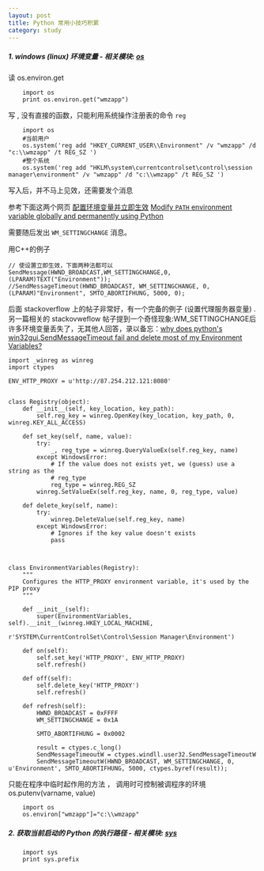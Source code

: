 ```yaml
---
layout: post
title: Python 常用小技巧积累
category: study
---
```



##### 1. windows \(linux\) 环境变量    - 相关模块: [os][] 

读 os.environ.get

        import os
        print os.environ.get("wmzapp")
            
写  , 没有直接的函数，只能利用系统操作注册表的命令 `reg`

        import os
        #当前用户
        os.system('reg add "HKEY_CURRENT_USER\\Environment" /v "wmzapp" /d "c:\\wmzapp" /t REG_SZ ')        
        #整个系统
        os.system('reg add "HKLM\system\currentcontrolset\control\session manager\environment" /v "wmzapp" /d "c:\\wmzapp" /t REG_SZ ')
        

写入后，并不马上见效，还需要发个消息

参考下面这两个网页 [配置环境变量并立即生效](http://www.gxnnsz.com/forum.php?mod=viewthread&tid=13830)   [Modify `PATH` environment variable globally and permanently using Python](http://stackoverflow.com/questions/7914505/modify-path-environment-variable-globally-and-permanently-using-python)

需要随后发出 `WM_SETTINGCHANGE` 消息。

用C++的例子

    // 使设置立即生效，下面两种法都可以
    SendMessage(HWND_BROADCAST,WM_SETTINGCHANGE,0,(LPARAM)TEXT("Environment"));
    //SendMessageTimeout(HWND_BROADCAST, WM_SETTINGCHANGE, 0, (LPARAM)"Environment", SMTO_ABORTIFHUNG, 5000, 0);


后面 stackoverflow 上的帖子非常好，有一个完备的例子 (设置代理服务器变量) . 另一篇相关的 stackovweflow 帖子提到一个奇怪现象:WM_SETTINGCHANGE后许多环境变量丢失了，无其他人回答，录以备忘：[why does python's win32gui.SendMessageTimeout fail and delete most of my Environment Variables?](http://stackoverflow.com/questions/10323300/why-does-pythons-win32gui-sendmessagetimeout-fail-and-delete-most-of-my-environ)

    import _winreg as winreg
    import ctypes
    
    ENV_HTTP_PROXY = u'http://87.254.212.121:8080'
    
    
    class Registry(object):
        def __init__(self, key_location, key_path):
            self.reg_key = winreg.OpenKey(key_location, key_path, 0, winreg.KEY_ALL_ACCESS)
    
        def set_key(self, name, value):
            try:
                _, reg_type = winreg.QueryValueEx(self.reg_key, name)
            except WindowsError:
                # If the value does not exists yet, we (guess) use a string as the
                # reg_type
                reg_type = winreg.REG_SZ
            winreg.SetValueEx(self.reg_key, name, 0, reg_type, value)
    
        def delete_key(self, name):
            try:
                winreg.DeleteValue(self.reg_key, name)
            except WindowsError:
                # Ignores if the key value doesn't exists
                pass
    
    
    
    class EnvironmentVariables(Registry):
        """
        Configures the HTTP_PROXY environment variable, it's used by the PIP proxy
        """
    
        def __init__(self):
            super(EnvironmentVariables, self).__init__(winreg.HKEY_LOCAL_MACHINE,
                                                       r'SYSTEM\CurrentControlSet\Control\Session Manager\Environment')
    
        def on(self):
            self.set_key('HTTP_PROXY', ENV_HTTP_PROXY)
            self.refresh()
    
        def off(self):
            self.delete_key('HTTP_PROXY')
            self.refresh()
    
        def refresh(self):
            HWND_BROADCAST = 0xFFFF
            WM_SETTINGCHANGE = 0x1A
    
            SMTO_ABORTIFHUNG = 0x0002
    
            result = ctypes.c_long()
            SendMessageTimeoutW = ctypes.windll.user32.SendMessageTimeoutW
            SendMessageTimeoutW(HWND_BROADCAST, WM_SETTINGCHANGE, 0, u'Environment', SMTO_ABORTIFHUNG, 5000, ctypes.byref(result));
        
        
                    



只能在程序中临时起作用的方法 ， 调用时可控制被调程序的环境 os.putenv(varname, value)

        import os
        os.environ["wmzapp"]="c:\\wmzapp"



##### 2. 获取当前启动的 Python 的执行路径    - 相关模块: [sys][] 

        import sys
        print sys.prefix







[os]:http://docs.python.org/release/3.1.5/library/os.html
[sys]:http://docs.python.org/release/3.1.5/library/sys.html
